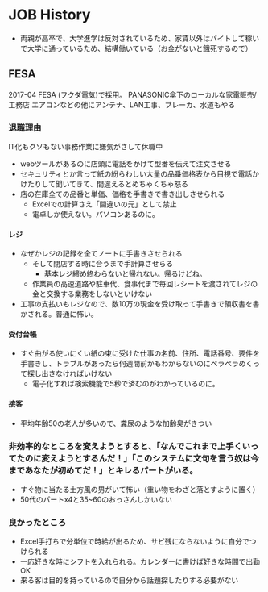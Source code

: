 
# JOB History
* 両親が高卒で、大学進学は反対されているため、家賃以外はバイトして稼いで大学に通っているため、結構働いている（お金がないと餓死するので）
## FESA
2017-04
FESA (フクダ電気)で採用。
    PANASONIC傘下のローカルな家電販売/工務店
    エアコンなどの他にアンテナ、LAN工事、ブレーカ、水道もやる
### 退職理由
IT化もクソもない事務作業に嫌気がさして休職中
* webツールがあるのに店頭に電話をかけて型番を伝えて注文させる
* セキュリティとか言って紙の紛らわしい大量の品番価格表から目視で電話かけたりして聞いてきて、間違えるとめちゃくちゃ怒る
* 店の在庫全ての品番と単価、価格を手書きで書き出しさせられる
    * Excelでの計算さえ「間違いの元」として禁止
    * 電卓しか使えない。パソコンあるのに。
#### レジ
* なぜかレジの記録を全てノートに手書きさせられる
    * そして閉店する時に合うまで手計算させらる
        * 基本レジ締め終わらないと帰れない。帰るけどね。
    * 作業員の高速道路や駐車代、食事代まで毎回レシートを渡されてレジの金と交換する業務をしないといけない
* 工事の支払いもレジなので、数10万の現金を受け取って手書きで領収書を書かされる。普通に怖い。

#### 受付台帳
* すぐ曲がる使いにくい紙の束に受けた仕事の名前、住所、電話番号、要件を手書きし、トラブルがあったら何週間前かもわからないのにペラペラめくって探し出さなければいけない
    * 電子化すれば検索機能で5秒で済むのがわかっているのに。

#### 接客
* 平均年齢50の老人が多いので、糞尿のような加齢臭がきつい

### 非効率的なところを変えようとすると、「なんでこれまで上手くいってたのに変えようとするんだ！」「このシステムに文句を言う奴は今まであなたが初めてだ！」とキレるパートがいる。
* すぐ物に当たる土方風の男がいて怖い（重い物をわざと落とすように置く）
* 50代のパートx4と35~60のおっさんしかいない
### 良かったところ
* Excel手打ちで分単位で時給が出るため、サビ残にならないように自分でつけられる
* 一応好きな時にシフトを入れられる。カレンダーに書けば好きな時間で出勤OK
* 来る客は目的を持っているので自分から話題探したりする必要がない
